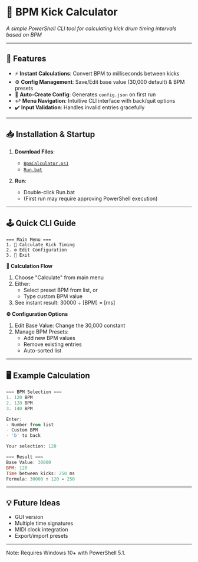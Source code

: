 # 🥁 BPM Kick Calculator 

_A simple PowerShell CLI tool for calculating kick drum timing intervals based on BPM_

---

## 🚀 Features

- ⚡ **Instant Calculations**: Convert BPM to milliseconds between kicks
- ⚙️ **Config Management**: Save/Edit base value (30,000 default) & BPM presets
- 📂 **Auto-Create Config**: Generates `config.json` on first run
- ↩️ **Menu Navigation**: Intuitive CLI interface with back/quit options
- ✔️ **Input Validation**: Handles invalid entries gracefully

---

## 📥 Installation & Startup

1. **Download Files**:
   - [`BpmCalculator.ps1`](BpmCalculator.ps1)
   - [`Run.bat`](Run.bat)

2. **Run**:
   - Double-click Run.bat
   - (First run may require approving PowerShell execution)

---

## 🕹️ Quick CLI Guide
```text
=== Main Menu ===
1. 🧮 Calculate Kick Timing
2. ⚙ Edit Configuration
3. 🚪 Exit
```

**🔢 Calculation Flow**
1. Choose "Calculate" from main menu
2. Either:
	- Select preset BPM from list, or
	- Type custom BPM value
3. See instant result:
	30000 ÷ [BPM] = [ms]

**⚙ Configuration Options**
1. Edit Base Value: Change the 30,000 constant
2. Manage BPM Presets:
	- Add new BPM values
	- Remove existing entries
	- Auto-sorted list

---

## 🖥️ Example Calculation
```powershell
=== BPM Selection ===
1. 120 BPM
2. 128 BPM
3. 140 BPM

Enter: 
- Number from list
- Custom BPM
- 'b' to back

Your selection: 120

=== Result ===
Base Value: 30000
BPM: 120
Time between kicks: 250 ms
Formula: 30000 ÷ 120 = 250
```

---

## 💡 Future Ideas
- GUI version
- Multiple time signatures
- MIDI clock integration
- Export/import presets

---

Note: Requires Windows 10+ with PowerShell 5.1.
